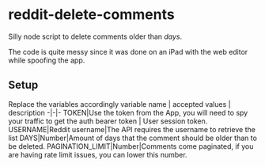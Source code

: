 # reddit-delete-comments
Silly node script to delete comments older than _days_.

The code is quite messy since it was done on an iPad with the web editor while spoofing the app.

## Setup
Replace the variables accordingly
variable name | accepted values | description
-|-|-
TOKEN|Use the token from the App, you will need to spy your traffic to get the auth bearer token | User session token.
USERNAME|Reddit username|The API requires the username to retrieve the list
DAYS|Number|Amount of days that the comment should be older than to be deleted.
PAGINATION_LIMIT|Number|Comments come paginated, if you are having rate limit issues, you can lower this number.

